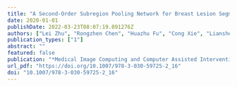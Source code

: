 ```yaml
---
title: "A Second-Order Subregion Pooling Network for Breast Lesion Segmentation in Ultrasound"
date: 2020-01-01
publishDate: 2022-03-23T08:07:19.091276Z
authors: ["Lei Zhu", "Rongzhen Chen", "Huazhu Fu", "Cong Xie", "Liansheng Wang", "Liang Wan", "Pheng-Ann Heng"]
publication_types: ["1"]
abstract: ""
featured: false
publication: "*Medical Image Computing and Computer Assisted Intervention - MICCAI 2020 - 23rd International Conference, Lima, Peru, October 4-8, 2020, Proceedings, Part VI*"
url_pdf: "https://doi.org/10.1007/978-3-030-59725-2_16"
doi: "10.1007/978-3-030-59725-2_16"
---
```


